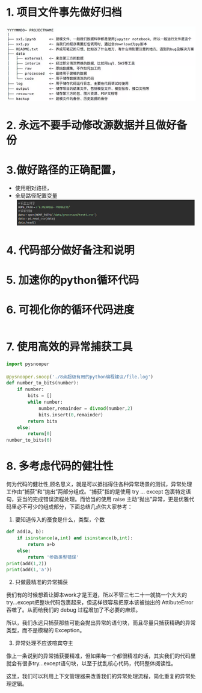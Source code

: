# 1. 项目文件事先做好归档
![](picture/2019-07-01-20-09-18.png)

# 2. 永远不要手动修改源数据并且做好备份

# 3.做好路径的正确配置，
* 使用相对路径，
* 全局路径配置变量
![](picture/2019-07-01-20-14-56.png)

# 4. 代码部分做好备注和说明

# 5. 加速你的python循环代码

# 6. 可视化你的循环代码进度
```python

```

# 7. 使用高效的异常捕获工具
```python
import pysnooper

@pysnooper.snoop('./8点超级有用的python编程建议/file.log')
def number_to_bits(number):
    if number:
        bits = []
        while number:
            number,remainder = divmod(number,2)
            bits.insert(0,remainder)
        return bits
    else:
        return[0]
number_to_bits(6)
```

# 8. 多考虑代码的健壮性
何为代码的健壮性,顾名思义，就是可以抵挡得住各种异常场景的测试，异常处理工作由“捕获”和“抛出”两部分组成。“捕获”指的是使用 try ... except 包裹特定语句，妥当的完成错误流程处理。而恰当的使用 raise 主动“抛出”异常，更是优雅代码里必不可少的组成部分，下面总结几点供大家参考：
1. 要知道传入的蚕食是什么，类型，个数
```python
def add(a, b):
    if isinstance(a,int) and isinstance(b,int):
        return a+b
    else:
        return '参数类型错误'
print(add(1,2))
print(add(1,'a'))
```

2. 只做最精准的异常捕获

我们有的时候想着让脚本work才是王道，所以不管三七二十一就搞一个大大的try...except把整块代码包裹起来，但这样很容易把原本该被抛出的 AttibuteError 吞噬了。从而给我们的 debug 过程增加了不必要的麻烦。

所以，我们永远只捕获那些可能会抛出异常的语句块，而且尽量只捕获精确的异常类型，而不是模糊的 Exception。

3. 异常处理不应该喧宾夺主

像上一条说到的异常捕获要精准，但如果每一个都很精准的话，其实我们的代码里就会有很多try...except语句块，以至于扰乱核心代码，代码整体阅读性。

这里，我们可以利用上下文管理器来改善我们的异常处理流程，简化重复的异常处理逻辑。

